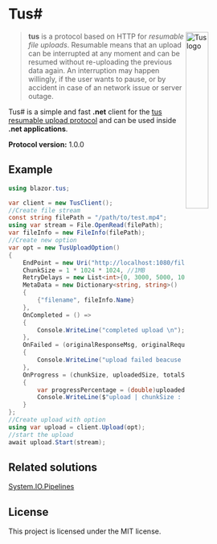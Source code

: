 # Tus#

<img alt="Tus logo" src="https://github.com/tus/tus.io/blob/main/public/images/tus1.png?raw=true" width="30%" align="right" />

> **tus** is a protocol based on HTTP for _resumable file uploads_. Resumable
> means that an upload can be interrupted at any moment and can be resumed without
> re-uploading the previous data again. An interruption may happen willingly, if
> the user wants to pause, or by accident in case of an network issue or server
> outage.

Tus# is a simple and fast **.net** client for the [tus resumable upload protocol](http://tus.io) and can be used inside **.net applications**.

**Protocol version:** 1.0.0


## Example


```c#
using blazor.tus;

var client = new TusClient();
//Create file stream
const string filePath = "/path/to/test.mp4";
using var stream = File.OpenRead(filePath);
var fileInfo = new FileInfo(filePath);
//Create new option
var opt = new TusUploadOption()
{
    EndPoint = new Uri("http://localhost:1080/files"),
    ChunkSize = 1 * 1024 * 1024, //1MB
    RetryDelays = new List<int>{0, 3000, 5000, 10000, 20000},
    MetaData = new Dictionary<string, string>()
    {
        {"filename", fileInfo.Name}
    },
    OnCompleted = () =>
    {
        Console.WriteLine("completed upload \n");
    },
    OnFailed = (originalResponseMsg, originalRequestMsg, errMsg, exception) =>
    {
        Console.WriteLine("upload failed beacuse : {errMsg} \n");
    },
    OnProgress = (chunkSize, uploadedSize, totalSize) =>
    {
        var progressPercentage = (double)uploadedSize / totalSize * 100;
        Console.WriteLine($"upload | chunkSize : {chunkSize} | uploadedSize : {uploadedSize} | total : {totalSize} |  {progressPercentage:F2}\n");
    }
};
//Create upload with option
using var upload = client.Upload(opt);
//start the upload
await upload.Start(stream);   
```
## Related solutions

[System.IO.Pipelines](https://www.nuget.org/packages/System.IO.Pipelines/)

## License

This project is licensed under the MIT license.